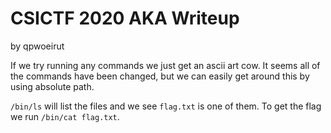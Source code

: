 # CSICTF 2020 AKA Writeup
by qpwoeirut

If we try running any commands we just get an ascii art cow.
It seems all of the commands have been changed, but we can easily get around this by using absolute path.

`/bin/ls` will list the files and we see `flag.txt` is one of them. To get the flag we run `/bin/cat flag.txt`.